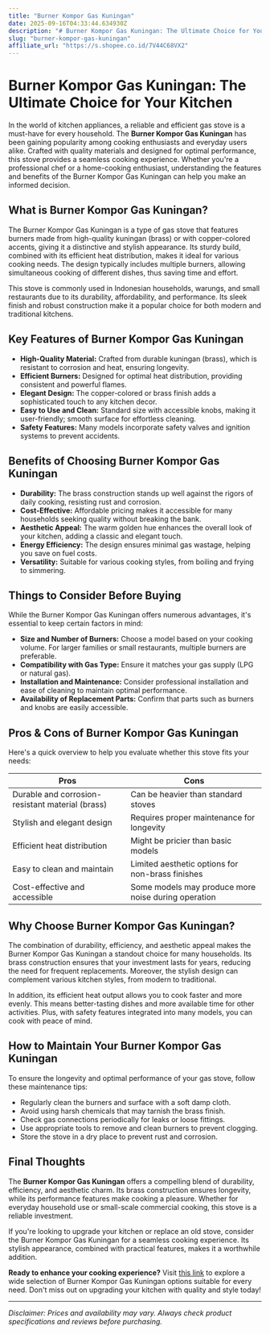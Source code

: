 ```yaml
---
title: "Burner Kompor Gas Kuningan"
date: 2025-09-16T04:33:44.634930Z
description: "# Burner Kompor Gas Kuningan: The Ultimate Choice for Your Kitchen..."
slug: "burner-kompor-gas-kuningan"
affiliate_url: "https://s.shopee.co.id/7V44C68VX2"
---
```

# Burner Kompor Gas Kuningan: The Ultimate Choice for Your Kitchen

In the world of kitchen appliances, a reliable and efficient gas stove is a must-have for every household. The **Burner Kompor Gas Kuningan** has been gaining popularity among cooking enthusiasts and everyday users alike. Crafted with quality materials and designed for optimal performance, this stove provides a seamless cooking experience. Whether you're a professional chef or a home-cooking enthusiast, understanding the features and benefits of the Burner Kompor Gas Kuningan can help you make an informed decision.

## What is Burner Kompor Gas Kuningan?

The Burner Kompor Gas Kuningan is a type of gas stove that features burners made from high-quality kuningan (brass) or with copper-colored accents, giving it a distinctive and stylish appearance. Its sturdy build, combined with its efficient heat distribution, makes it ideal for various cooking needs. The design typically includes multiple burners, allowing simultaneous cooking of different dishes, thus saving time and effort.

This stove is commonly used in Indonesian households, warungs, and small restaurants due to its durability, affordability, and performance. Its sleek finish and robust construction make it a popular choice for both modern and traditional kitchens.

## Key Features of Burner Kompor Gas Kuningan

- **High-Quality Material:** Crafted from durable kuningan (brass), which is resistant to corrosion and heat, ensuring longevity.
- **Efficient Burners:** Designed for optimal heat distribution, providing consistent and powerful flames.
- **Elegant Design:** The copper-colored or brass finish adds a sophisticated touch to any kitchen decor.
- **Easy to Use and Clean:** Standard size with accessible knobs, making it user-friendly; smooth surface for effortless cleaning.
- **Safety Features:** Many models incorporate safety valves and ignition systems to prevent accidents.

## Benefits of Choosing Burner Kompor Gas Kuningan

- **Durability:** The brass construction stands up well against the rigors of daily cooking, resisting rust and corrosion.
- **Cost-Effective:** Affordable pricing makes it accessible for many households seeking quality without breaking the bank.
- **Aesthetic Appeal:** The warm golden hue enhances the overall look of your kitchen, adding a classic and elegant touch.
- **Energy Efficiency:** The design ensures minimal gas wastage, helping you save on fuel costs.
- **Versatility:** Suitable for various cooking styles, from boiling and frying to simmering.

## Things to Consider Before Buying

While the Burner Kompor Gas Kuningan offers numerous advantages, it's essential to keep certain factors in mind:

- **Size and Number of Burners:** Choose a model based on your cooking volume. For larger families or small restaurants, multiple burners are preferable.
- **Compatibility with Gas Type:** Ensure it matches your gas supply (LPG or natural gas).
- **Installation and Maintenance:** Consider professional installation and ease of cleaning to maintain optimal performance.
- **Availability of Replacement Parts:** Confirm that parts such as burners and knobs are easily accessible.

## Pros & Cons of Burner Kompor Gas Kuningan

Here's a quick overview to help you evaluate whether this stove fits your needs:

| Pros                                               | Cons                                          |
|----------------------------------------------------|-----------------------------------------------|
| Durable and corrosion-resistant material (brass) | Can be heavier than standard stoves         |
| Stylish and elegant design                        | Requires proper maintenance for longevity |
| Efficient heat distribution                       | Might be pricier than basic models          |
| Easy to clean and maintain                        | Limited aesthetic options for non-brass finishes |
| Cost-effective and accessible                     | Some models may produce more noise during operation |

## Why Choose Burner Kompor Gas Kuningan?

The combination of durability, efficiency, and aesthetic appeal makes the Burner Kompor Gas Kuningan a standout choice for many households. Its brass construction ensures that your investment lasts for years, reducing the need for frequent replacements. Moreover, the stylish design can complement various kitchen styles, from modern to traditional.

In addition, its efficient heat output allows you to cook faster and more evenly. This means better-tasting dishes and more available time for other activities. Plus, with safety features integrated into many models, you can cook with peace of mind.

## How to Maintain Your Burner Kompor Gas Kuningan

To ensure the longevity and optimal performance of your gas stove, follow these maintenance tips:

- Regularly clean the burners and surface with a soft damp cloth.
- Avoid using harsh chemicals that may tarnish the brass finish.
- Check gas connections periodically for leaks or loose fittings.
- Use appropriate tools to remove and clean burners to prevent clogging.
- Store the stove in a dry place to prevent rust and corrosion.

## Final Thoughts

The **Burner Kompor Gas Kuningan** offers a compelling blend of durability, efficiency, and aesthetic charm. Its brass construction ensures longevity, while its performance features make cooking a pleasure. Whether for everyday household use or small-scale commercial cooking, this stove is a reliable investment.

If you're looking to upgrade your kitchen or replace an old stove, consider the Burner Kompor Gas Kuningan for a seamless cooking experience. Its stylish appearance, combined with practical features, makes it a worthwhile addition.

**Ready to enhance your cooking experience?** Visit [this link](https://s.shopee.co.id/7V44C68VX2) to explore a wide selection of Burner Kompor Gas Kuningan options suitable for every need. Don't miss out on upgrading your kitchen with quality and style today!

---

*Disclaimer: Prices and availability may vary. Always check product specifications and reviews before purchasing.*